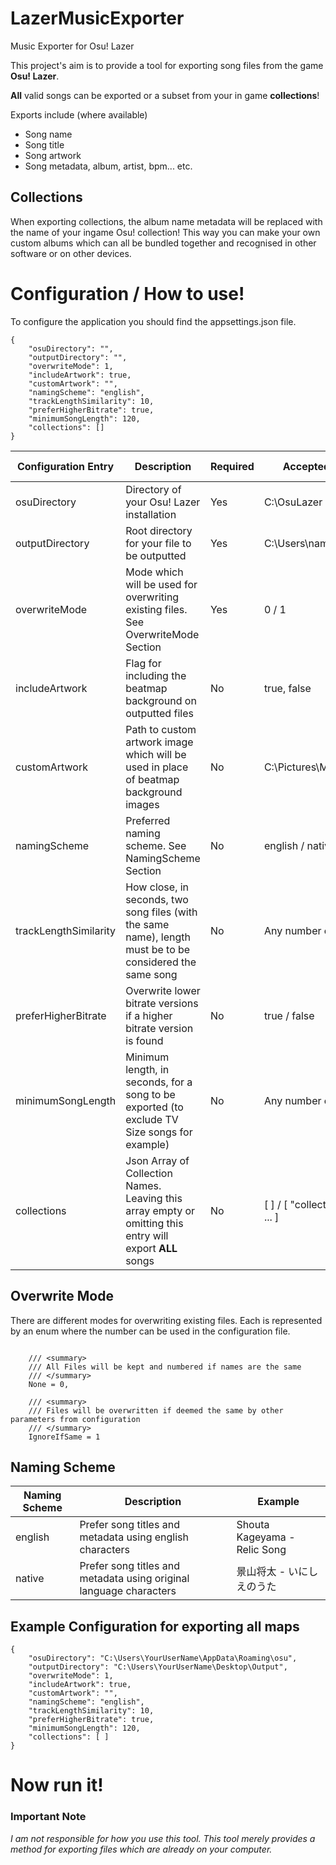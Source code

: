 # **LazerMusicExporter**

Music Exporter for Osu! Lazer

This project's aim is to provide a tool for exporting song files from the game **Osu! Lazer**.

**All** valid songs can be exported or a subset from your in game **collections**!

Exports include (where available)
- Song name
- Song title
- Song artwork
- Song metadata, album, artist, bpm... etc.

## Collections

When exporting collections, the album name metadata will be replaced with the name of your ingame Osu! collection! This way you can make your own custom albums which can all be bundled together and recognised in other software or on other devices.

# Configuration / How to use!
To configure the application you should find the appsettings.json file.

```
{
	"osuDirectory": "",
	"outputDirectory": "",
    "overwriteMode": 1,
	"includeArtwork": true,
	"customArtwork": "",
	"namingScheme": "english",
	"trackLengthSimilarity": 10,
	"preferHigherBitrate": true,
	"minimumSongLength": 120,
	"collections": []
}
```

| Configuration Entry | Description | Required | Accepted Value Examples | Default Value |
| ----------- | ----------- | ----------- | ----------- | ----------- |
| osuDirectory | Directory of your Osu! Lazer installation | Yes | C:\OsuLazer | - |
| outputDirectory | Root directory for your file to be outputted | Yes | C:\Users\name\Desktop\output | - |
| overwriteMode | Mode which will be used for overwriting existing files. See OverwriteMode Section | Yes | 0 / 1 | - |
| includeArtwork | Flag for including the beatmap background on outputted files | No | true, false | true |
| customArtwork | Path to custom artwork image which will be used in place of beatmap background images | No | C:\Pictures\MyCustomArtwork.png | - |
| namingScheme | Preferred naming scheme. See NamingScheme Section | No | english / native  | english |
| trackLengthSimilarity | How close, in seconds, two song files (with the same name), length must be to be considered the same song | No | Any number of seconds | 10 |
| preferHigherBitrate | Overwrite lower bitrate versions if a higher bitrate version is found | No | true / false | true |
| minimumSongLength | Minimum length, in seconds, for a song to be exported (to exclude TV Size songs for example) | No | Any number of seconds | - |
| collections | Json Array of Collection Names. Leaving this array empty or omitting this entry will export **ALL** songs | No | [ ] / [ "collection1", "collection2", ... ] | - |


## Overwrite Mode
There are different modes for overwriting existing files. Each is represented by an enum where the number can be used in the configuration file.
```

    /// <summary>
    /// All Files will be kept and numbered if names are the same
    /// </summary>
    None = 0,

    /// <summary>
    /// Files will be overwritten if deemed the same by other parameters from configuration
    /// </summary>
    IgnoreIfSame = 1
```

## Naming Scheme
| Naming Scheme | Description | Example |
| ----- | ----- | ----- |
| english | Prefer song titles and metadata using english characters | Shouta Kageyama - Relic Song |
| native | Prefer song titles and metadata using original language characters | 景山将太 - いにしえのうた |

## Example Configuration for exporting all maps
```
{
	"osuDirectory": "C:\Users\YourUserName\AppData\Roaming\osu",
	"outputDirectory": "C:\Users\YourUserName\Desktop\Output",
    "overwriteMode": 1,
	"includeArtwork": true,
	"customArtwork": "",
	"namingScheme": "english",
	"trackLengthSimilarity": 10,
	"preferHigherBitrate": true,
	"minimumSongLength": 120,
	"collections": [ ]
}
```

# **Now run it!**

### **Important Note**
*I am not responsible for how you use this tool. This tool merely provides a method for exporting files which are already on your computer.*
